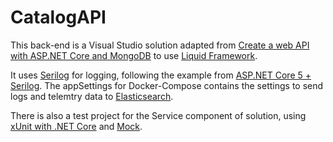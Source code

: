 # CatalogAPI

This back-end is a Visual Studio solution adapted from [Create a web API with ASP.NET Core and MongoDB](https://docs.microsoft.com/en-us/aspnet/core/tutorials/first-mongo-app?view=aspnetcore-5.0&tabs=visual-studio) to use [Liquid Framework](https://github.com/Avanade/Liquid-Application-Framework).

It uses [Serilog](https://github.com/serilog/serilog-aspnetcore) for logging, following the example from [ASP.NET Core 5 + Serilog](https://jkdev.me/asp-net-core-serilog/). The appSettings for Docker-Compose contains the settings to send logs and telemtry data to [Elasticsearch](https://www.elastic.co/elasticsearch/).

There is also a test project for the Service component of solution, using [xUnit with .NET Core](https://docs.microsoft.com/en-us/dotnet/core/testing/unit-testing-with-dotnet-test) and [Mock](https://referbruv.com/blog/posts/writing-mocking-unit-tests-in-aspnet-core-using-xunit-and-moq).
